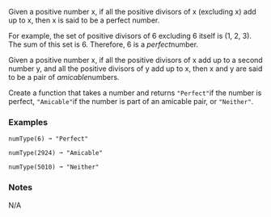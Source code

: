 Given a positive number x, if all the positive divisors of x (excluding x) add up to x, then x is said to be a perfect number.

For example, the set of positive divisors of 6 excluding 6 itself is (1, 2, 3). The sum of this set is 6. Therefore, 6 is a *perfect*number.

Given a positive number x, if all the positive divisors of x add up to a second number y, and all the positive divisors of y add up to x, then x and y are said to be a pair of *amicable*numbers.

Create a function that takes a number and returns `"Perfect"`if the number is perfect, `"Amicable"`if the number is part of an amicable pair, or `"Neither"`.


### Examples ###
    numType(6) ➞ "Perfect"

    numType(2924) ➞ "Amicable"

    numType(5010) ➞ "Neither"


### Notes ###
N/A